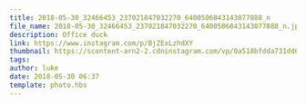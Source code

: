 ```yaml
---
title: 2018-05-30_32466453_237021847032270_6400506843143077888_n
file_name: 2018-05-30_32466453_237021847032270_6400506843143077888_n.jpg
description: Office duck
link: https://www.instagram.com/p/BjZExLzhdXY
thumbnail: https://scontent-arn2-2.cdninstagram.com/vp/0a518bfdda731dd6b7b2f4ae92adb36d/5CDC06BC/t51.2885-15/e35/s240x240/32466453_237021847032270_6400506843143077888_n.jpg?_nc_ht=scontent-arn2-2.cdninstagram.com&ig_cache_key=MTc5MDQ4MzI5ODk3MjQ1NjQwOA%3D%3D.2
tags: 
author: luke
date: 2018-05-30 06:37
template: photo.hbs
---
```

